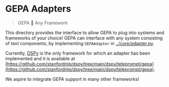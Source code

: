 # GEPA Adapters

> GEPA 🤝 Any Framework

This directory provides the interface to allow GEPA to plug into systems and frameworks of your choice! GEPA can interface with any system consisting of text components, by implementing `GEPAAdapter` in [../core/adapter.py](../core/adapter.py).

Currently, [DSPy](https://dspy.ai/) is the only framework for which an adapter has been implemented and it is available at [https://github.com/stanfordnlp/dspy/tree/main/dspy/teleprompt/gepa](https://github.com/stanfordnlp/dspy/tree/main/dspy/teleprompt/gepa).

We aspire to integrate GEPA support in many other frameworks!